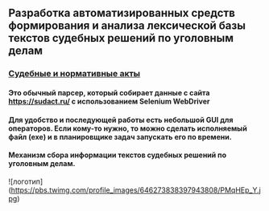 ## Разработка автоматизированных средств формирования и анализа лексической базы текстов судебных решений по уголовным делам

### [Судебные и нормативные акты](https://sudact.ru/)
#### Это обычный парсер, который собирает данные с сайта https://sudact.ru/ с использованием Selenium WebDriver
#### Для удобство и последующей работы есть небольшой GUI для операторов. Если кому-то нужно, то можно сделать исполняемый файл (exe) и в планировщике задач запускать его по времени.
#### Механизм сбора информации текстов судебных решений по уголовным делам.
![логотип] (https://pbs.twimg.com/profile_images/646273838397943808/PMqHEp_Y.jpg)